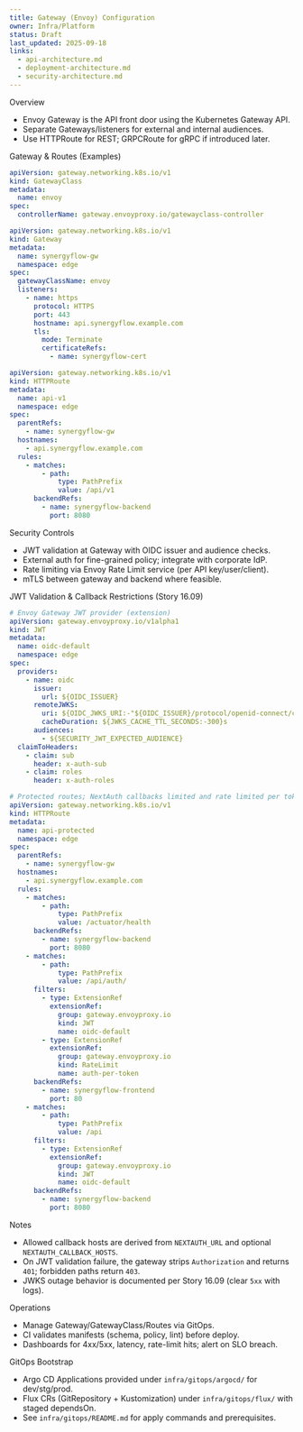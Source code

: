 ```yaml
---
title: Gateway (Envoy) Configuration
owner: Infra/Platform
status: Draft
last_updated: 2025-09-18
links:
  - api-architecture.md
  - deployment-architecture.md
  - security-architecture.md
---
```


Overview

- Envoy Gateway is the API front door using the Kubernetes Gateway API.
- Separate Gateways/listeners for external and internal audiences.
- Use HTTPRoute for REST; GRPCRoute for gRPC if introduced later.

Gateway & Routes (Examples)

```yaml
apiVersion: gateway.networking.k8s.io/v1
kind: GatewayClass
metadata:
  name: envoy
spec:
  controllerName: gateway.envoyproxy.io/gatewayclass-controller
```

```yaml
apiVersion: gateway.networking.k8s.io/v1
kind: Gateway
metadata:
  name: synergyflow-gw
  namespace: edge
spec:
  gatewayClassName: envoy
  listeners:
    - name: https
      protocol: HTTPS
      port: 443
      hostname: api.synergyflow.example.com
      tls:
        mode: Terminate
        certificateRefs:
          - name: synergyflow-cert
```

```yaml
apiVersion: gateway.networking.k8s.io/v1
kind: HTTPRoute
metadata:
  name: api-v1
  namespace: edge
spec:
  parentRefs:
    - name: synergyflow-gw
  hostnames:
    - api.synergyflow.example.com
  rules:
    - matches:
        - path:
            type: PathPrefix
            value: /api/v1
      backendRefs:
        - name: synergyflow-backend
          port: 8080
```

Security Controls

- JWT validation at Gateway with OIDC issuer and audience checks.
- External auth for fine-grained policy; integrate with corporate IdP.
- Rate limiting via Envoy Rate Limit service (per API key/user/client).
- mTLS between gateway and backend where feasible.

JWT Validation & Callback Restrictions (Story 16.09)

```yaml
# Envoy Gateway JWT provider (extension)
apiVersion: gateway.envoyproxy.io/v1alpha1
kind: JWT
metadata:
  name: oidc-default
  namespace: edge
spec:
  providers:
    - name: oidc
      issuer:
        url: ${OIDC_ISSUER}
      remoteJWKS:
        uri: ${OIDC_JWKS_URI:-"${OIDC_ISSUER}/protocol/openid-connect/certs"}
        cacheDuration: ${JWKS_CACHE_TTL_SECONDS:-300}s
      audiences:
        - ${SECURITY_JWT_EXPECTED_AUDIENCE}
  claimToHeaders:
    - claim: sub
      header: x-auth-sub
    - claim: roles
      header: x-auth-roles
```

```yaml
# Protected routes; NextAuth callbacks limited and rate limited per token
apiVersion: gateway.networking.k8s.io/v1
kind: HTTPRoute
metadata:
  name: api-protected
  namespace: edge
spec:
  parentRefs:
    - name: synergyflow-gw
  hostnames:
    - api.synergyflow.example.com
  rules:
    - matches:
        - path:
            type: PathPrefix
            value: /actuator/health
      backendRefs:
        - name: synergyflow-backend
          port: 8080
    - matches:
        - path:
            type: PathPrefix
            value: /api/auth/
      filters:
        - type: ExtensionRef
          extensionRef:
            group: gateway.envoyproxy.io
            kind: JWT
            name: oidc-default
        - type: ExtensionRef
          extensionRef:
            group: gateway.envoyproxy.io
            kind: RateLimit
            name: auth-per-token
      backendRefs:
        - name: synergyflow-frontend
          port: 80
    - matches:
        - path:
            type: PathPrefix
            value: /api
      filters:
        - type: ExtensionRef
          extensionRef:
            group: gateway.envoyproxy.io
            kind: JWT
            name: oidc-default
      backendRefs:
        - name: synergyflow-backend
          port: 8080
```

Notes

- Allowed callback hosts are derived from `NEXTAUTH_URL` and optional `NEXTAUTH_CALLBACK_HOSTS`.
- On JWT validation failure, the gateway strips `Authorization` and returns `401`; forbidden paths return `403`.
- JWKS outage behavior is documented per Story 16.09 (clear `5xx` with logs).

Operations

- Manage Gateway/GatewayClass/Routes via GitOps.
- CI validates manifests (schema, policy, lint) before deploy.
- Dashboards for 4xx/5xx, latency, rate-limit hits; alert on SLO breach.

GitOps Bootstrap

- Argo CD Applications provided under `infra/gitops/argocd/` for dev/stg/prod.
- Flux CRs (GitRepository + Kustomization) under `infra/gitops/flux/` with staged dependsOn.
- See `infra/gitops/README.md` for apply commands and prerequisites.
